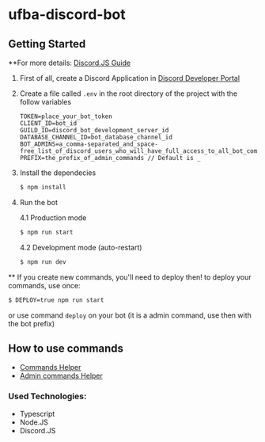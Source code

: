 # ufba-discord-bot
 
## Getting Started
**For more details: [Discord.JS Guide](https://discordjs.guide/)
1. First of all, create a Discord Application in [Discord Developer Portal](https://discord.com/developers/applications/)
2. Create a file called `.env` in the root directory of the project with the follow variables
    ```.env
    TOKEN=place_your_bot_token
    CLIENT_ID=bot_id
    GUILD_ID=discord_bot_development_server_id
    DATABASE_CHANNEL_ID=bot_database_channel_id
    BOT_ADMINS=a_comma-separated_and_space-free_list_of_discord_users_who_will_have_full_access_to_all_bot_commands
    PREFIX=the_prefix_of_admin_commands // Default is _
    ```
3. Install the dependecies
    ```bash
    $ npm install
    ```
4. Run the bot
      
    4.1 Production mode
    ```bash
    $ npm run start
    ``` 
    4.2 Development mode (auto-restart)
    ```bash
    $ npm run dev
    ```
** If you create new commands, you'll need to deploy then!
to deploy your commands, use once:
```bash
$ DEPLOY=true npm run start
```
or use command `deploy` on your bot (it is a admin command, use then with the bot prefix)

## How to use commands
* [Commands Helper](/docs/commands-helper.md)
* [Admin commands Helper](/docs/admin-commands-helper.md)

### Used Technologies:
* Typescript
* Node.JS
* Discord.JS

